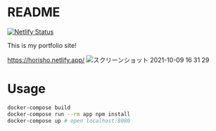 # README
[![Netlify Status](https://api.netlify.com/api/v1/badges/f25b5ac3-ccc9-46cb-8326-98e95b70accc/deploy-status)](https://app.netlify.com/sites/horisho/deploys)

This is my portfolio site!

https://horisho.netlify.app/
![スクリーンショット 2021-10-09 16 31 29](https://user-images.githubusercontent.com/51479912/136648908-bde8de54-0aa0-43b5-822c-b7bd1096fa71.png)


# Usage
```bash
docker-compose build
docker-compose run --rm app npm install
docker-compose up # open localhost:8080
```
